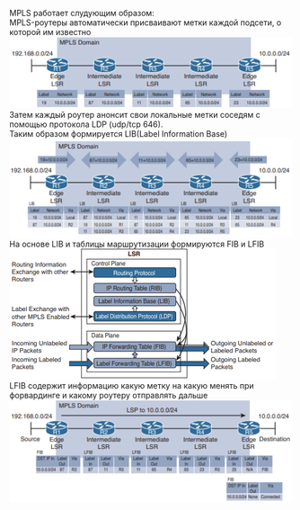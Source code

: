 MPLS работает слудующим образом:  
MPLS-роутеры автоматически присваивают метки каждой подсети, о которой им известно  
![Назначение меток подсетям](../../images/mpls_label_assign.PNG)
<br>
Затем каждый роутер анонсит свои локальные метки соседям с помощью протокола LDP (udp/tcp 646).  
Таким образом формируется LIB(Label Information Base)  
![Рспространение меток по домену](../../images/ldp.PNG)
<br>
На основе LIB и таблицы маршрутизации формируются FIB и LFIB  
![Control and Data planes](../../images/mpls_tables.PNG)
<br>
LFIB содержит информацию какую метку на какую менять при форвардинге и какому роутеру отправлять дальше  
![LSP](../../images/lsp.PNG)
<br>
